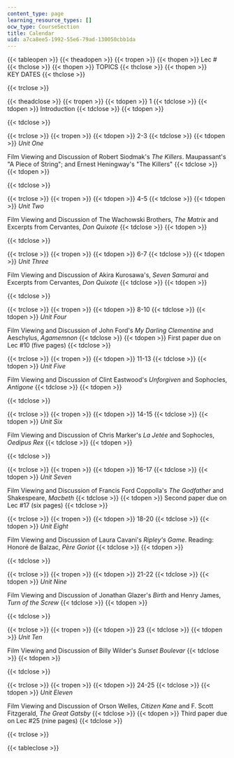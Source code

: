 ```yaml
---
content_type: page
learning_resource_types: []
ocw_type: CourseSection
title: Calendar
uid: a7ca8ee5-1992-55e6-79ad-130050cbb1da
---
```


{{< tableopen >}}
{{< theadopen >}}
{{< tropen >}}
{{< thopen >}}
Lec #
{{< thclose >}}
{{< thopen >}}
TOPICS
{{< thclose >}}
{{< thopen >}}
KEY DATES
{{< thclose >}}

{{< trclose >}}

{{< theadclose >}}
{{< tropen >}}
{{< tdopen >}}
1
{{< tdclose >}}
{{< tdopen >}}
Introduction
{{< tdclose >}}
{{< tdopen >}}

{{< tdclose >}}

{{< trclose >}}
{{< tropen >}}
{{< tdopen >}}
2-3
{{< tdclose >}}
{{< tdopen >}}
_Unit One_  
  
Film Viewing and Discussion of Robert Siodmak's _The Killers_. Maupassant's "A Piece of String"; and Ernest Heningway's "The Killers"
{{< tdclose >}}
{{< tdopen >}}

{{< tdclose >}}

{{< trclose >}}
{{< tropen >}}
{{< tdopen >}}
4-5
{{< tdclose >}}
{{< tdopen >}}
_Unit Two_  
  
Film Viewing and Discussion of The Wachowski Brothers, _The Matrix_ and Excerpts from Cervantes, _Don Quixote_
{{< tdclose >}}
{{< tdopen >}}

{{< tdclose >}}

{{< trclose >}}
{{< tropen >}}
{{< tdopen >}}
6-7
{{< tdclose >}}
{{< tdopen >}}
_Unit Three_  
  
Film Viewing and Discussion of Akira Kurosawa's, _Seven Samurai_ and Excerpts from Cervantes, _Don Quixote_
{{< tdclose >}}
{{< tdopen >}}

{{< tdclose >}}

{{< trclose >}}
{{< tropen >}}
{{< tdopen >}}
8-10
{{< tdclose >}}
{{< tdopen >}}
_Unit Four_  
  
Film Viewing and Discussion of John Ford's _My_ _Darling Clementine_ and Aeschylus, _Agamemnon_
{{< tdclose >}}
{{< tdopen >}}
First paper due on Lec #10 (five pages)
{{< tdclose >}}

{{< trclose >}}
{{< tropen >}}
{{< tdopen >}}
11-13
{{< tdclose >}}
{{< tdopen >}}
_Unit Five_  
  
Film Viewing and Discussion of Clint Eastwood's _Unforgiven_ and Sophocles, _Antigone_
{{< tdclose >}}
{{< tdopen >}}

{{< tdclose >}}

{{< trclose >}}
{{< tropen >}}
{{< tdopen >}}
14-15
{{< tdclose >}}
{{< tdopen >}}
_Unit Six_  
  
Film Viewing and Discussion of Chris Marker's _La Jetée_ and Sophocles, _Oedipus Rex_
{{< tdclose >}}
{{< tdopen >}}

{{< tdclose >}}

{{< trclose >}}
{{< tropen >}}
{{< tdopen >}}
16-17
{{< tdclose >}}
{{< tdopen >}}
_Unit Seven_  
  
Film Viewing and Discussion of Francis Ford Coppolla's _The Godfather_ and Shakespeare, _Macbeth_
{{< tdclose >}}
{{< tdopen >}}
Second paper due on Lec #17 (six pages)
{{< tdclose >}}

{{< trclose >}}
{{< tropen >}}
{{< tdopen >}}
18-20
{{< tdclose >}}
{{< tdopen >}}
_Unit Eight_  
  
Film Viewing and Discussion of Laura Cavani's _Ripley's Game_. Reading: Honoré de Balzac, _Père Goriot_
{{< tdclose >}}
{{< tdopen >}}

{{< tdclose >}}

{{< trclose >}}
{{< tropen >}}
{{< tdopen >}}
21-22
{{< tdclose >}}
{{< tdopen >}}
_Unit Nine_  
  
Film Viewing and Discussion of Jonathan Glazer's _Birth_ and Henry James, _Turn of the_ _Screw_
{{< tdclose >}}
{{< tdopen >}}

{{< tdclose >}}

{{< trclose >}}
{{< tropen >}}
{{< tdopen >}}
23
{{< tdclose >}}
{{< tdopen >}}
_Unit Ten_  
  
Film Viewing and Discussion of Billy Wilder's _Sunset Boulevar_
{{< tdclose >}}
{{< tdopen >}}

{{< tdclose >}}

{{< trclose >}}
{{< tropen >}}
{{< tdopen >}}
24-25
{{< tdclose >}}
{{< tdopen >}}
_Unit Eleven_  
  
Film Viewing and Discussion of Orson Welles, _Citizen Kane_ and F. Scott Fitzgerald, _The Great_ _Gatsby_
{{< tdclose >}}
{{< tdopen >}}
Third paper due on Lec #25 (nine pages)
{{< tdclose >}}

{{< trclose >}}

{{< tableclose >}}